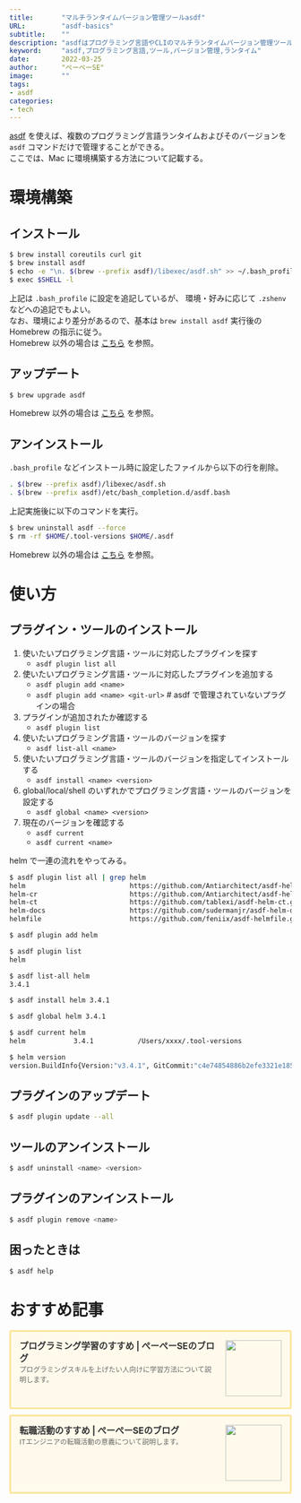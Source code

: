 ```yaml
---
title:       "マルチランタイムバージョン管理ツールasdf"
URL:         "asdf-basics"
subtitle:    ""
description: "asdfはプログラミング言語やCLIのマルチランタイムバージョン管理ツール。"
keyword:     "asdf,プログラミング言語,ツール,バージョン管理,ランタイム"
date:        2022-03-25
author:      "ぺーぺーSE"
image:       ""
tags:
- asdf
categories:
- tech
---
```


[asdf](https://asdf-vm.com) を使えば、複数のプログラミング言語ランタイムおよびそのバージョンを `asdf` コマンドだけで管理することができる。  
ここでは、Mac に環境構築する方法について記載する。

<!--more-->

# 環境構築

## インストール

```bash
$ brew install coreutils curl git
$ brew install asdf
$ echo -e "\n. $(brew --prefix asdf)/libexec/asdf.sh" >> ~/.bash_profile
$ exec $SHELL -l
```

上記は `.bash_profile` に設定を追記しているが、 環境・好みに応じて `.zshenv` などへの追記でもよい。  
なお、環境により差分があるので、基本は `brew install asdf` 実行後の Homebrew の指示に従う。  
Homebrew 以外の場合は [こちら](https://asdf-vm.com/guide/getting-started.html#_3-install-asdf) を参照。

## アップデート

```bash
$ brew upgrade asdf
```

Homebrew 以外の場合は [こちら](https://asdf-vm.com/manage/core.html#update) を参照。

## アンインストール

`.bash_profile` などインストール時に設定したファイルから以下の行を削除。

```bash
. $(brew --prefix asdf)/libexec/asdf.sh
. $(brew --prefix asdf)/etc/bash_completion.d/asdf.bash
```

上記実施後に以下のコマンドを実行。

```bash
$ brew uninstall asdf --force
$ rm -rf $HOME/.tool-versions $HOME/.asdf
```

Homebrew 以外の場合は [こちら](https://asdf-vm.com/manage/core.html#uninstall) を参照。

# 使い方

## プラグイン・ツールのインストール

1. 使いたいプログラミング言語・ツールに対応したプラグインを探す
    - `asdf plugin list all`
2. 使いたいプログラミング言語・ツールに対応したプラグインを追加する
    - `asdf plugin add <name>`
    - `asdf plugin add <name> <git-url>` # asdf で管理されていないプラグインの場合
3. プラグインが追加されたか確認する
    - `asdf plugin list`
4. 使いたいプログラミング言語・ツールのバージョンを探す
    - `asdf list-all <name>`
5. 使いたいプログラミング言語・ツールのバージョンを指定してインストールする
    - `asdf install <name> <version>`
6. global/local/shell のいずれかでプログラミング言語・ツールのバージョンを設定する
    - `asdf global <name> <version>`
7. 現在のバージョンを確認する
    - `asdf current`
    - `asdf current <name>`

helm で一連の流れをやってみる。

```bash
$ asdf plugin list all | grep helm
helm                          https://github.com/Antiarchitect/asdf-helm.git
helm-cr                       https://github.com/Antiarchitect/asdf-helm-cr.git
helm-ct                       https://github.com/tablexi/asdf-helm-ct.git
helm-docs                     https://github.com/sudermanjr/asdf-helm-docs.git
helmfile                      https://github.com/feniix/asdf-helmfile.git

$ asdf plugin add helm

$ asdf plugin list
helm

$ asdf list-all helm
3.4.1

$ asdf install helm 3.4.1

$ asdf global helm 3.4.1

$ asdf current helm
helm            3.4.1           /Users/xxxx/.tool-versions

$ helm version
version.BuildInfo{Version:"v3.4.1", GitCommit:"c4e74854886b2efe3321e185578e6db9be0a6e29", GitTreeState:"clean", GoVersion:"go1.14.11"}
```

## プラグインのアップデート

```bash
$ asdf plugin update --all
```

## ツールのアンインストール

```bash
$ asdf uninstall <name> <version>
```

## プラグインのアンインストール

```bash
$ asdf plugin remove <name>
```

## 困ったときは

```bash
$ asdf help
```

# おすすめ記事

<!-- プログラミング学習のすすめ -->
<div class="blogcardfu" style="width:auto;max-width:9999px;border:3px solid #FBE599;border-radius:3px;margin:10px 0;padding:15px;line-height:1.4;text-align:left;background:#FFFAEB;"><a href="https://blog.pepese.com/article-programing-learning" target="_blank" style="display:block;text-decoration:none;"><span class="blogcardfu-image" style="float:right;width:100px;padding:0 0 0 10px;margin:0 0 5px 5px;"><img src="https://images.weserv.nl/?w=100&url=ssl:blog.pepese.com/img/yaruwo.gif" width="100" style="width:100%;height:auto;max-height:100px;min-width:0;border:0 none;margin:0;"></span><br style="display:none"><span class="blogcardfu-title" style="font-size:112.5%;font-weight:700;color:#333333;margin:0 0 5px 0;">プログラミング学習のすすめ | ぺーぺーSEのブログ</span><br><span class="blogcardfu-content" style="font-size:87.5%;font-weight:400;color:#666666;">プログラミングスキルを上げたい人向けに学習方法について説明します。</span><br><span style="clear:both;display:block;overflow:hidden;height:0;">&nbsp;</span></a></div>

<!-- 転職活動のすすめ -->
<div class="blogcardfu" style="width:auto;max-width:9999px;border:3px solid #FBE599;border-radius:3px;margin:10px 0;padding:15px;line-height:1.4;text-align:left;background:#FFFAEB;"><a href="https://blog.pepese.com/article-job-changing" target="_blank" style="display:block;text-decoration:none;"><span class="blogcardfu-image" style="float:right;width:100px;padding:0 0 0 10px;margin:0 0 5px 5px;"><img src="https://images.weserv.nl/?w=100&url=ssl:blog.pepese.com/img/yaruwo.gif" width="100" style="width:100%;height:auto;max-height:100px;min-width:0;border:0 none;margin:0;"></span><br style="display:none"><span class="blogcardfu-title" style="font-size:112.5%;font-weight:700;color:#333333;margin:0 0 5px 0;">転職活動のすすめ | ぺーぺーSEのブログ</span><br><span class="blogcardfu-content" style="font-size:87.5%;font-weight:400;color:#666666;">ITエンジニアの転職活動の意義について説明します。</span><br><span style="clear:both;display:block;overflow:hidden;height:0;">&nbsp;</span></a></div>